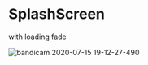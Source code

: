 # SplashScreen
with loading fade

![bandicam 2020-07-15 19-12-27-490](https://user-images.githubusercontent.com/64324862/87606937-8d0b9600-c6d2-11ea-93ed-7ce1afc22dbd.gif)
